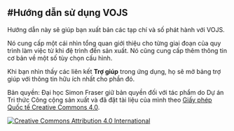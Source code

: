 #Hướng dẫn sử dụng VOJS
--
Hướng dẫn này sẽ giúp bạn xuất bản các tạp chí và số phát hành với VOJS.

Nó cung cấp một cái nhìn tổng quan giới thiệu cho từng giai đoạn của quy trình làm việc từ khi đệ trình đến sản xuất. Nó cũng cung cấp thêm thông tin cơ bản về một số tùy chọn cấu hình.

Khi bạn nhìn thấy các liên kết **Trợ giúp** trong ứng dụng, họ sẽ mở bảng trợ giúp với thông tin hữu ích nhất cho phần đó.


Bản quyền: Đại học Simon Fraser giữ bản quyền đối với tác phẩm do Dự án Tri thức Công cộng sản xuất và đã đặt tài liệu của mình theo [Giấy phép Quốc tế Creative Commons 4.0](http://creativecommons.org/licenses/by/4.0/).

[![](https://i.creativecommons.org/l/by/4.0/88x31.png "Creative Commons Attribution 4.0 International")](http://creativecommons.org/licenses/by/4.0/)



